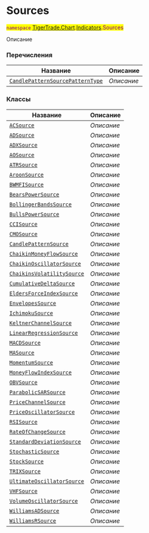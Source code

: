 
# Sources

<mark style="color:purple;">`namespace` [TigerTrade.Chart](../../TigerTrade.Chart.md).[Indicators](../../TigerTrade.Chart/Indicators.md).Sources

Описание


### Перечисления
| Название | Описание |
| --- | --- |
| [`CandlePatternSourcePatternType`](./Sources/CandlePatternSourcePatternType.cs.md) | *Описание* |

### Классы
| Название | Описание |
| --- | --- |
| [`ACSource`](./Sources/ACSource.cs.md) | *Описание* |
| [`ADSource`](./Sources/ADSource.cs.md) | *Описание* |
| [`ADXSource`](./Sources/ADXSource.cs.md) | *Описание* |
| [`AOSource`](./Sources/AOSource.cs.md) | *Описание* |
| [`ATRSource`](./Sources/ATRSource.cs.md) | *Описание* |
| [`AroonSource`](./Sources/AroonSource.cs.md) | *Описание* |
| [`BWMFISource`](./Sources/BWMFISource.cs.md) | *Описание* |
| [`BearsPowerSource`](./Sources/BearsPowerSource.cs.md) | *Описание* |
| [`BollingerBandsSource`](./Sources/BollingerBandsSource.cs.md) | *Описание* |
| [`BullsPowerSource`](./Sources/BullsPowerSource.cs.md) | *Описание* |
| [`CCISource`](./Sources/CCISource.cs.md) | *Описание* |
| [`CMOSource`](./Sources/CMOSource.cs.md) | *Описание* |
| [`CandlePatternSource`](./Sources/CandlePatternSource.cs.md) | *Описание* |
| [`ChaikinMoneyFlowSource`](./Sources/ChaikinMoneyFlowSource.cs.md) | *Описание* |
| [`ChaikinOscillatorSource`](./Sources/ChaikinOscillatorSource.cs.md) | *Описание* |
| [`ChaikinsVolatilitySource`](./Sources/ChaikinsVolatilitySource.cs.md) | *Описание* |
| [`CumulativeDeltaSource`](./Sources/CumulativeDeltaSource.cs.md) | *Описание* |
| [`EldersForceIndexSource`](./Sources/EldersForceIndexSource.cs.md) | *Описание* |
| [`EnvelopesSource`](./Sources/EnvelopesSource.cs.md) | *Описание* |
| [`IchimokuSource`](./Sources/IchimokuSource.cs.md) | *Описание* |
| [`KeltnerChannelSource`](./Sources/KeltnerChannelSource.cs.md) | *Описание* |
| [`LinearRegressionSource`](./Sources/LinearRegressionSource.cs.md) | *Описание* |
| [`MACDSource`](./Sources/MACDSource.cs.md) | *Описание* |
| [`MASource`](./Sources/MASource.cs.md) | *Описание* |
| [`MomentumSource`](./Sources/MomentumSource.cs.md) | *Описание* |
| [`MoneyFlowIndexSource`](./Sources/MoneyFlowIndexSource.cs.md) | *Описание* |
| [`OBVSource`](./Sources/OBVSource.cs.md) | *Описание* |
| [`ParabolicSARSource`](./Sources/ParabolicSARSource.cs.md) | *Описание* |
| [`PriceChannelSource`](./Sources/PriceChannelSource.cs.md) | *Описание* |
| [`PriceOscillatorSource`](./Sources/PriceOscillatorSource.cs.md) | *Описание* |
| [`RSISource`](./Sources/RSISource.cs.md) | *Описание* |
| [`RateOfChangeSource`](./Sources/RateOfChangeSource.cs.md) | *Описание* |
| [`StandardDeviationSource`](./Sources/StandardDeviationSource.cs.md) | *Описание* |
| [`StochasticSource`](./Sources/StochasticSource.cs.md) | *Описание* |
| [`StockSource`](./Sources/StockSource.cs.md) | *Описание* |
| [`TRIXSource`](./Sources/TRIXSource.cs.md) | *Описание* |
| [`UltimateOscillatorSource`](./Sources/UltimateOscillatorSource.cs.md) | *Описание* |
| [`VHFSource`](./Sources/VHFSource.cs.md) | *Описание* |
| [`VolumeOscillatorSource`](./Sources/VolumeOscillatorSource.cs.md) | *Описание* |
| [`WilliamsADSource`](./Sources/WilliamsADSource.cs.md) | *Описание* |
| [`WilliamsRSource`](./Sources/WilliamsRSource.cs.md) | *Описание* |
